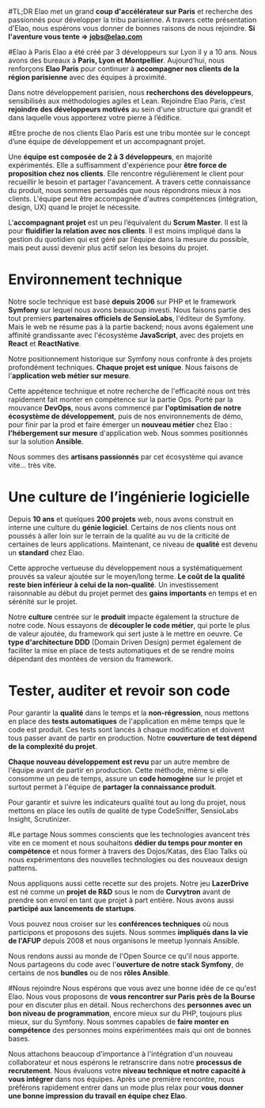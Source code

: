 
#TL;DR 
Elao met un grand **coup d'accélérateur sur Paris** et recherche des passionnés pour développer la tribu parisienne. A travers cette présentation d'Elao, nous espérons vous donner de bonnes raisons de nous rejoindre. **Si l'aventure vous tente => jobs@elao.com**


#Elao à Paris
Elao a été créé par 3 développeurs sur Lyon il y a 10 ans. Nous avons des bureaux à **Paris, Lyon et Montpellier**. Aujourd’hui, nous renforçons **Elao Paris**  pour continuer à **accompagner nos clients de la région parisienne** avec des équipes à proximité.

Dans notre développement parisien, nous **recherchons des développeurs**, sensibilisés aux méthodologies agiles et Lean. Rejoindre Elao Paris, c’est **rejoindre des développeurs motivés** au sein d'une structure qui grandit et dans laquelle vous apporterez votre pierre à l’édifice.


#Etre proche de nos clients
Elao Paris est une tribu montée sur le concept d’une équipe de développement et un accompagnant projet. 

Une **équipe est composée de 2 à 3 développeurs**, en majorité expérimentés. Elle a suffisamment d'expérience pour **être force de proposition chez nos clients**. Elle rencontre régulièrement le client pour recueillir le besoin et partager l'avancement. A travers cette connaissance du produit, nous sommes persuadés que nous répondrons mieux à nos clients. L'équipe peut être accompagnée d'autres compétences (intégration, design, UX) quand le projet le nécessite.

L'**accompagnant projet** est un peu l’équivalent du **Scrum Master**. Il est là pour **fluidifier la relation avec nos clients**. Il est moins impliqué dans la gestion du quotidien qui est géré par l’équipe dans la mesure du possible, mais peut aussi devenir plus actif selon les besoins du projet. 



# Environnement technique
Notre socle technique est basé **depuis 2006** sur PHP et le framework **Symfony** sur lequel nous avons beaucoup investi. Nous faisons partie des tout premiers **partenaires officiels de SensioLabs**, l'éditeur de Symfony. Mais le web ne résume pas à la partie backend; nous avons également une affinité grandissante avec l'écosystème **JavaScript**, avec des projets en **React** et **ReactNative**.Notre positionnement historique sur Symfony nous confronte à des projets profondément techniques. **Chaque projet est unique**. Nous faisons de l'**application web métier sur mesure**. Cette appétence technique et notre recherche de l'efficacité nous ont très rapidement fait monter en compétence sur la partie Ops. Porté par la mouvance **DevOps**, nous avons commencé par **l'optimisation de notre écosystème de développement**, puis de nos environnements de démo, pour finir par la prod et faire émerger un **nouveau métier** chez Elao : **l'hébergement sur mesure** d'application web. Nous sommes positionnés sur la solution **Ansible**.

Nous sommes des **artisans passionnés** par cet écosystème qui avance vite… très vite.

# Une culture de l’ingénierie logicielle
Depuis **10 ans** et quelques **200 projets** web, nous avons construit en interne une culture du **génie logiciel**. Certains de nos clients nous ont poussés à aller loin sur le terrain de la qualité au vu de la criticité de certaines de leurs applications. Maintenant, ce niveau de **qualité** est devenu un **standard** chez Elao.

Cette approche vertueuse du développement nous a systématiquement prouvés sa valeur ajoutée sur le moyen/long terme. **Le coût de la qualité reste bien inférieur à celui de la non-qualité**. Un investissement raisonnable au début du projet permet des **gains importants** en temps et en sérénité sur le projet.

Notre **culture** centrée sur le **produit** impacte également la structure de notre code. Nous essayons de **découpler le code métier**, qui porte le plus de valeur ajoutée, du framework qui sert juste à le mettre en oeuvre. Ce **type d'architecture DDD** (Domain Driven Design) permet également de faciliter la mise en place de tests automatiques et de se rendre moins dépendant des montées de version du framework.

# Tester, auditer et revoir son code
Pour garantir la **qualité** dans le temps et la **non-régression**, nous mettons en place des **tests automatiques** de l'application en même temps que le code est produit. Ces tests sont lancés à chaque modification et doivent tous passer avant de partir en production. Notre **couverture de test dépend de la complexité du projet**.

**Chaque nouveau développement est revu** par un autre membre de l'équipe avant de partir en production. Cette méthode, même si elle consomme un peu de temps, assure un **code homogène** sur le projet et surtout permet à l'équipe de **partager la connaissance produit**.

Pour garantir et suivre les indicateurs qualité tout au long du projet, nous mettons en place les outils de qualité de type CodeSniffer, SensioLabs Insight, Scrutinizer.

#Le partage
Nous sommes conscients que les technologies avancent très vite en ce moment et nous souhaitons **dédier du temps pour monter en compétence** et nous former à travers des Dojos/Katas, des Elao Talks où nous expérimentons des nouvelles technologies ou des nouveaux design patterns. 

Nous appliquons aussi cette recette sur des projets. Notre jeu **LazerDrive** est né comme un **projet de R&D** sous le nom de **Curvytron** avant de prendre son envol en tant que projet à part entière. Nous avons aussi **participé aux lancements de  startups**.

Vous pouvez nous croiser sur les **conférences techniques** où nous participons et proposons des sujets. Nous sommes **impliqués dans la vie de l'AFUP** depuis 2008 et nous organisons le meetup lyonnais Ansible. 

Nous rendons aussi au monde de l'Open Source ce qu'il nous apporte. Nous partageons du code avec l'**ouverture de notre stack Symfony**, de certains de nos **bundles** ou de nos **rôles Ansible**.
#Nous rejoindre
Nous espérons que vous avez une bonne idée de ce qu'est Elao. Nous vous proposons de **vous rencontrer sur Paris près de la Bourse** pour en discuter plus en détail. Nous recherchons des **personnes avec un bon niveau de programmation**, encore mieux sur du PHP, toujours plus mieux, sur du Symfony. Nous sommes capables de **faire monter en compétence** des personnes moins expérimentées mais qui ont de bonnes bases.

Nous attachons beaucoup d'importance à l'intégration d'un nouveau collaborateur et nous espérons le retranscrire dans notre **processus de recrutement**. Nous évaluons votre **niveau technique et notre capacité à vous intégrer** dans nos équipes. Après une première rencontre, nous préférons rapidement entrer dans un mode plus relax pour **vous donner une bonne impression du travail en équipe chez Elao**.

